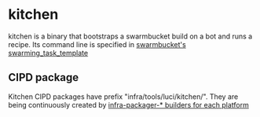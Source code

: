 # kitchen

kitchen is a binary that bootstraps a swarmbucket build on a bot and runs a
recipe. Its command line is specified in
[swarmbucket's swarming_task_template](https://chrome-internal.googlesource.com/infradata/config/+/master/configs/cr-buildbucket/swarming_task_template.json)


## CIPD package

Kitchen CIPD packages have prefix "infra/tools/luci/kitchen/".
They are being continuously created by
[infra-packager-* builders for each
platform](https://ci.chromium.org/p/infra-internal/g/infra-packagers/console)
